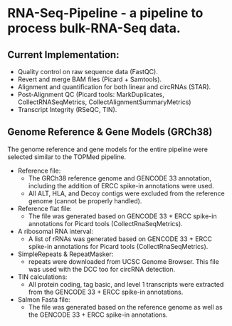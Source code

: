 # RNA-Seq-Pipeline - a pipeline to process bulk-RNA-Seq data. 
## Current Implementation:
-  Quality control on raw sequence data (FastQC).
- Revert and merge BAM files (Picard + Samtools). 
- Alignment and quantification for both linear and circRNAs (STAR).
- Post-Alignment QC (Picard tools: MarkDuplicates, CollectRNASeqMetrics, CollectAlignmentSummaryMetrics)
- Transcript Integrity (RSeQC, TIN).

## Genome Reference & Gene Models (GRCh38)
The genome reference and gene models for the entire pipeline were selected similar to the TOPMed pipeline.
- Reference file:
  - The GRCh38 reference genome and GENCODE 33 annotation, including the addition of ERCC spike-in annotations were used.
  - All ALT, HLA, and Decoy contigs were excluded from the reference genome (cannot be properly handled).
- Reference flat file:
  - The file was generated based on GENCODE 33 + ERCC spike-in annotations for Picard tools (CollectRnaSeqMetrics).
- A ribosomal RNA interval:
  - A list of rRNAs was generated based on GENCODE 33 + ERCC spike-in annotations for Picard tools (CollectRnaSeqMetrics).
- SimpleRepeats & RepeatMasker:
  - repeats were downloaded from UCSC Genome Browser. This file was used with the DCC too for circRNA detection.
- TIN calculations:
  - All protein coding, tag basic, and level 1 transcripts were extracted from the GENCODE 33 + ERCC spike-in annotations.
- Salmon Fasta file:
  - The file was generated based on the reference genome as well as the GENCODE 33 + ERCC spike-in annotations.
 
